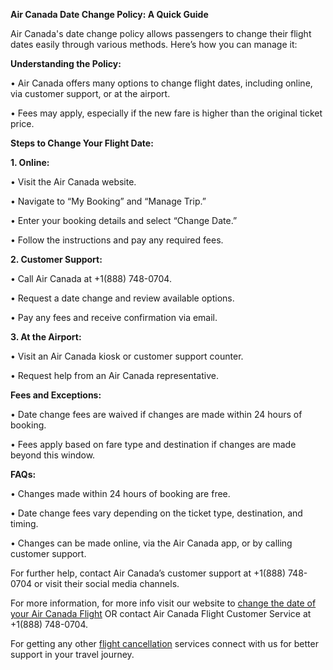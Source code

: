 **Air Canada Date Change Policy: A Quick Guide**

Air Canada's date change policy allows passengers to change their flight dates easily through various methods. Here’s how you can manage it:

**Understanding the Policy:**

• Air Canada offers many options to change flight dates, including online, via customer support, or at the airport.

• Fees may apply, especially if the new fare is higher than the original ticket price.

**Steps to Change Your Flight Date:**

  **1. Online:**

• Visit the Air Canada website.

• Navigate to “My Booking” and “Manage Trip.”

• Enter your booking details and select “Change Date.”

• Follow the instructions and pay any required fees.

  **2. Customer Support:**

• Call Air Canada at +1(888) 748-0704.

• Request a date change and review available options.

• Pay any fees and receive confirmation via email.
  
  **3. At the Airport:**

• Visit an Air Canada kiosk or customer support counter.

• Request help from an Air Canada representative.


**Fees and Exceptions:**

• Date change fees are waived if changes are made within 24 hours of booking.

• Fees apply based on fare type and destination if changes are made beyond this window.

**FAQs:**

• Changes made within 24 hours of booking are free.

• Date change fees vary depending on the ticket type, destination, and timing.

• Changes can be made online, via the Air Canada app, or by calling customer support.

For further help, contact Air Canada’s customer support at +1(888) 748-0704 or visit their social media channels.

For more information, for more info visit our website to [change the date of your Air Canada Flight](https://sites.google.com/view/aircanadadatechangepolicy/home) OR contact Air Canada Flight Customer Service at +1(888) 748-0704.


For getting any other [flight cancellation](https://flightcancellationpolicy.com/) services connect with us for better support in your travel journey.
